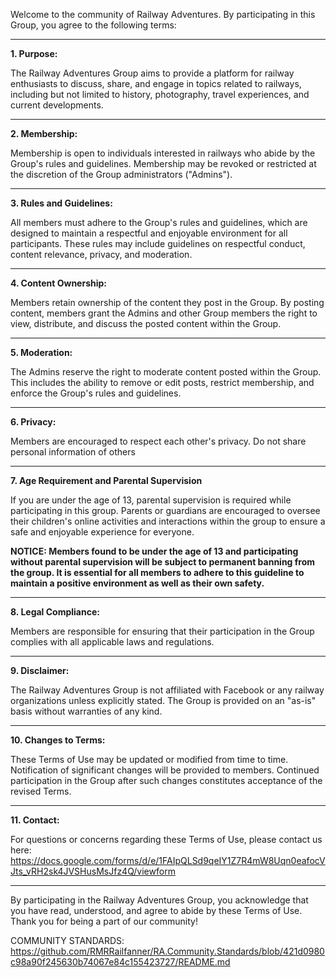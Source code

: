 Welcome to the community of Railway Adventures. By participating in this Group, you agree to the following terms:

------------------------------------------------------------------------------------------------------------------------------------------------------------
**1. Purpose:**

The Railway Adventures Group aims to provide a platform for railway enthusiasts to discuss, share, and engage in topics related to railways, including but not limited to history, photography, travel experiences, and current developments.

------------------------------------------------------------------------------------------------------------------------------------------------------------
**2. Membership:**

Membership is open to individuals interested in railways who abide by the Group's rules and guidelines. Membership may be revoked or restricted at the discretion of the Group administrators ("Admins").

------------------------------------------------------------------------------------------------------------------------------------------------------------
**3. Rules and Guidelines:**

All members must adhere to the Group's rules and guidelines, which are designed to maintain a respectful and enjoyable environment for all participants. These rules may include guidelines on respectful conduct, content relevance, privacy, and moderation.

------------------------------------------------------------------------------------------------------------------------------------------------------------
**4. Content Ownership:**

Members retain ownership of the content they post in the Group. By posting content, members grant the Admins and other Group members the right to view, distribute, and discuss the posted content within the Group.

------------------------------------------------------------------------------------------------------------------------------------------------------------
**5. Moderation:**

The Admins reserve the right to moderate content posted within the Group. This includes the ability to remove or edit posts, restrict membership, and enforce the Group's rules and guidelines.

------------------------------------------------------------------------------------------------------------------------------------------------------------
**6. Privacy:**

Members are encouraged to respect each other's privacy. Do not share personal information of others

------------------------------------------------------------------------------------------------------------------------------------------------------------
**7. Age Requirement and Parental Supervision**

If you are under the age of 13, parental supervision is required while participating in this group. Parents or guardians are encouraged to oversee their children's online activities and interactions within the group to ensure a safe and enjoyable experience for everyone.

**NOTICE: Members found to be under the age of 13 and participating without parental supervision will be subject to permanent banning from the group. It is essential for all members to adhere to this guideline to maintain a positive environment as well as their own safety.**

------------------------------------------------------------------------------------------------------------------------------------------------------------
**8. Legal Compliance:**

Members are responsible for ensuring that their participation in the Group complies with all applicable laws and regulations.

------------------------------------------------------------------------------------------------------------------------------------------------------------
**9. Disclaimer:**

The Railway Adventures Group is not affiliated with Facebook or any railway organizations unless explicitly stated. The Group is provided on an "as-is" basis without warranties of any kind.

------------------------------------------------------------------------------------------------------------------------------------------------------------
**10. Changes to Terms:**

These Terms of Use may be updated or modified from time to time. Notification of significant changes will be provided to members. Continued participation in the Group after such changes constitutes acceptance of the revised Terms.

------------------------------------------------------------------------------------------------------------------------------------------------------------
**11. Contact:**

For questions or concerns regarding these Terms of Use, please contact us here: https://docs.google.com/forms/d/e/1FAIpQLSd9qeIY1Z7R4mW8Uqn0eafocVJts_vRH2sk4JVSHusMsJfz4Q/viewform

------------------------------------------------------------------------------------------------------------------------------------------------------------
By participating in the Railway Adventures Group, you acknowledge that you have read, understood, and agree to abide by these Terms of Use. Thank you for being a part of our community!

COMMUNITY STANDARDS: https://github.com/RMRRailfanner/RA.Community.Standards/blob/421d0980c98a90f245630b74067e84c155423727/README.md
